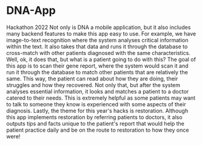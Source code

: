 # DNA-App
Hackathon 2022
Not only is DNA a mobile application, but it also includes many backend features to make this app easy to use. For example, we have image-to-text recognition where the system analyses critical information within the text. It also takes that data and runs it through the database to cross-match with other patients diagnosed with the same characteristics. Well, ok, it does that, but what is a patient going to do with this? The goal of this app is to scan their gene report, where the system would scan it and run it through the database to match other patients that are relatively the same. This way, the patient can read about how they are doing, their struggles and how they recovered. Not only that, but after the system analyses essential information, it looks and matches a patient to a doctor catered to their needs. This is extremely helpful as some patients may want to talk to someone they know is experienced with some aspects of their diagnosis. Lastly, the theme for this year's hacks is restoration. Although this app implements restoration by referring patients to doctors, it also outputs tips and facts unique to the patient's report that would help the patient practice daily and be on the route to restoration to how they once were!
